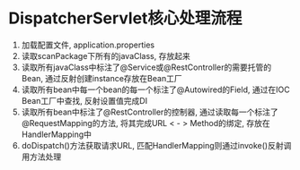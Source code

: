 # DispatcherServlet核心处理流程

1. 加载配置文件, application.properties
2. 读取scanPackage下所有的javaClass, 存放起来
3. 读取所有javaClass中标注了@Service或@RestController的需要托管的Bean, 通过反射创建instance存放在Bean工厂
4. 读取所有bean中每一个bean的每一个标注了@Autowired的Field, 通过在IOC Bean工厂中查找, 反射设置值完成DI
5. 读取所有bean中标注了@RestController的控制器, 通过读取每一个标注了@RequestMapping的方法, 将其完成URL < - > Method的绑定, 存放在HandlerMapping中
6. doDispatch()方法获取请求URL, 匹配HandlerMapping则通过invoke()反射调用方法处理
